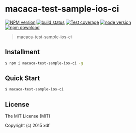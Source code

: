 macaca-test-sample-ios-ci
====

[![NPM version][npm-image]][npm-url]
[![build status][travis-image]][travis-url]
[![Test coverage][coveralls-image]][coveralls-url]
[![node version][node-image]][node-url]
[![npm download][download-image]][download-url]

[npm-image]: https://img.shields.io/npm/v/macaca-test-sample-ios-ci.svg?style=flat-square
[npm-url]: https://npmjs.org/package/macaca-test-sample-ios-ci
[travis-image]: https://img.shields.io/travis/xudafeng/macaca-test-sample-ios-ci.svg?style=flat-square
[travis-url]: https://travis-ci.org/xudafeng/macaca-test-sample-ios-ci
[coveralls-image]: https://img.shields.io/coveralls/xudafeng/macaca-test-sample-ios-ci.svg?style=flat-square
[coveralls-url]: https://coveralls.io/r/xudafeng/macaca-test-sample-ios-ci?branch=master
[node-image]: https://img.shields.io/badge/node.js-%3E=_0.10-green.svg?style=flat-square
[node-url]: http://nodejs.org/download/
[download-image]: https://img.shields.io/npm/dm/macaca-test-sample-ios-ci.svg?style=flat-square
[download-url]: https://npmjs.org/package/macaca-test-sample-ios-ci

> macaca-test-sample-ios-ci

## Installment

```bash
$ npm i macaca-test-sample-ios-ci -g
```

## Quick Start

```bash
$ macaca-test-sample-ios-ci
```

## License

The MIT License (MIT)

Copyright (c) 2015 xdf
